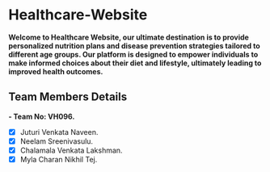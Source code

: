 # Healthcare-Website
**Welcome to Healthcare Website, our ultimate destination is to provide personalized nutrition plans and disease prevention strategies tailored to different age groups. Our platform is designed to empower individuals to make informed choices about their diet and lifestyle, ultimately leading to improved health outcomes.**

## Team Members Details
**- Team No: VH096.**
- [X] Juturi Venkata Naveen.
- [X] Neelam Sreenivasulu.
- [X] Chalamala Venkata Lakshman.
- [X] Myla Charan Nikhil Tej.
